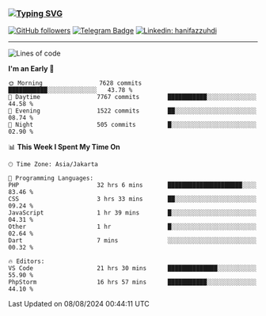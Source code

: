 ### [![Typing SVG](https://readme-typing-svg.herokuapp.com?font=lato&size=22&lines=Hi+There+👋)](https://git.io/typing-svg) 

[![GitHub followers](https://img.shields.io/github/followers/hanifazzuhdi?label=Follow&style=social)](https://github.com/hanifazzuhdi/?tab=follow) 
[![Telegram Badge](https://img.shields.io/badge/-hanif0198-blue?style=social&logo=telegram&link=https://www.t.me/hanif0198/)](https://www.t.me/hanif0198/) 
[![Linkedin: hanifazzuhdi](https://img.shields.io/badge/-hanifazzuhdi-blue?style=flat-square&logo=Linkedin&logoColor=white&link=https://www.linkedin.com/in/hanif-az-zuhdi-69688019b/)](https://www.linkedin.com/in/hanif-az-zuhdi-69688019b/) 

<hr/>

<!--START_SECTION:waka-->
![Lines of code](https://img.shields.io/badge/From%20Hello%20World%20I%27ve%20Written-63.2%20million%20lines%20of%20code-blue)

**I'm an Early 🐤** 

```text
🌞 Morning                7628 commits        ███████████░░░░░░░░░░░░░░   43.78 % 
🌆 Daytime                7767 commits        ███████████░░░░░░░░░░░░░░   44.58 % 
🌃 Evening                1522 commits        ██░░░░░░░░░░░░░░░░░░░░░░░   08.74 % 
🌙 Night                  505 commits         █░░░░░░░░░░░░░░░░░░░░░░░░   02.90 % 
```


📊 **This Week I Spent My Time On** 

```text
🕑︎ Time Zone: Asia/Jakarta

💬 Programming Languages: 
PHP                      32 hrs 6 mins       █████████████████████░░░░   83.46 % 
CSS                      3 hrs 33 mins       ██░░░░░░░░░░░░░░░░░░░░░░░   09.24 % 
JavaScript               1 hr 39 mins        █░░░░░░░░░░░░░░░░░░░░░░░░   04.31 % 
Other                    1 hr                █░░░░░░░░░░░░░░░░░░░░░░░░   02.64 % 
Dart                     7 mins              ░░░░░░░░░░░░░░░░░░░░░░░░░   00.32 % 

🔥 Editors: 
VS Code                  21 hrs 30 mins      ██████████████░░░░░░░░░░░   55.90 % 
PhpStorm                 16 hrs 57 mins      ███████████░░░░░░░░░░░░░░   44.10 % 
```


 Last Updated on 08/08/2024 00:44:11 UTC
<!--END_SECTION:waka-->

